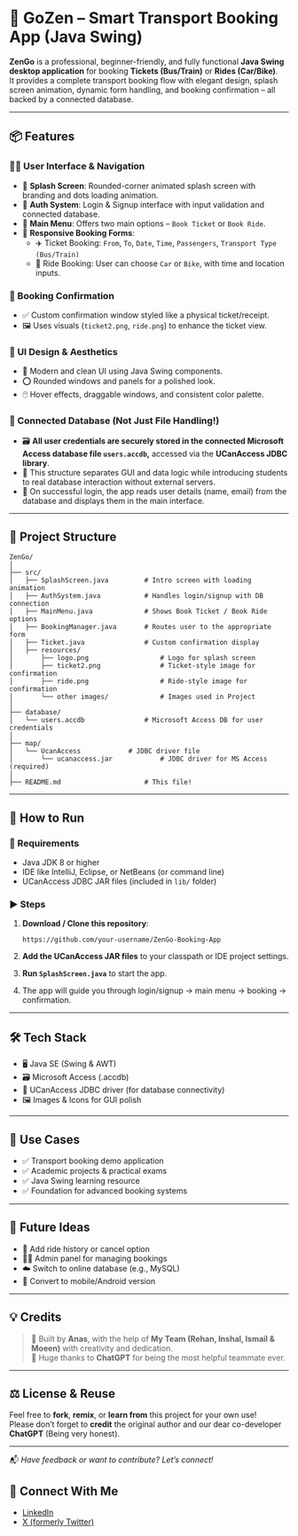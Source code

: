# 🚀 GoZen – Smart Transport Booking App (Java Swing)

**ZenGo** is a professional, beginner-friendly, and fully functional **Java Swing desktop application** for booking **Tickets (Bus/Train)** or **Rides (Car/Bike)**.  
It provides a complete transport booking flow with elegant design, splash screen animation, dynamic form handling, and booking confirmation – all backed by a connected database.

---

## 📦 Features

### 🧑‍💼 User Interface & Navigation
- 🔹 **Splash Screen**: Rounded-corner animated splash screen with branding and dots loading animation.
- 🔹 **Auth System**: Login & Signup interface with input validation and connected database.
- 🔹 **Main Menu**: Offers two main options – `Book Ticket` or `Book Ride`.
- 🔹 **Responsive Booking Forms**:
    - ✈️ Ticket Booking: `From`, `To`, `Date`, `Time`, `Passengers`, `Transport Type (Bus/Train)`
    - 🚗 Ride Booking: User can choose `Car` or `Bike`, with time and location inputs.

### 📄 Booking Confirmation
- ✅ Custom confirmation window styled like a physical ticket/receipt.
- 🖼️ Uses visuals (`ticket2.png`, `ride.png`) to enhance the ticket view.

### 🎨 UI Design & Aesthetics
- 🎨 Modern and clean UI using Java Swing components.
- ⭕ Rounded windows and panels for a polished look.
- 🖱️ Hover effects, draggable windows, and consistent color palette.

### 💾 Connected Database (Not Just File Handling!)
- 🗃️ **All user credentials are securely stored in the connected Microsoft Access database file `users.accdb`,** accessed via the **UCanAccess JDBC library**.
- 🧩 This structure separates GUI and data logic while introducing students to real database interaction without external servers.
- 📂 On successful login, the app reads user details (name, email) from the database and displays them in the main interface.

---

## 📁 Project Structure

```
ZenGo/
│
├── src/
│   ├── SplashScreen.java         # Intro screen with loading animation
│   ├── AuthSystem.java           # Handles login/signup with DB connection
│   ├── MainMenu.java             # Shows Book Ticket / Book Ride options
│   ├── BookingManager.java       # Routes user to the appropriate form
│   ├── Ticket.java               # Custom confirmation display
│   ├── resources/
│       ├── logo.png                  # Logo for splash screen
│       ├── ticket2.png               # Ticket-style image for confirmation
│       ├── ride.png                  # Ride-style image for confirmation
│       └── other images/             # Images used in Project
│
├── database/
│   └── users.accdb               # Microsoft Access DB for user credentials
│
├── map/
│   └── UcanAccess            # JDBC driver file
│       └── ucanaccess.jar            # JDBC driver for MS Access (required)
│
├── README.md                     # This file!
```

---

## 🧪 How to Run

### 🔧 Requirements
- Java JDK 8 or higher
- IDE like IntelliJ, Eclipse, or NetBeans (or command line)
- UCanAccess JDBC JAR files (included in `lib/` folder)

### ▶️ Steps

1. **Download / Clone this repository**:
   ```
   https://github.com/your-username/ZenGo-Booking-App
   ```

2. **Add the UCanAccess JAR files** to your classpath or IDE project settings.

3. **Run `SplashScreen.java`** to start the app.

4. The app will guide you through login/signup → main menu → booking → confirmation.

---

## 🛠 Tech Stack

- 🖥️ Java SE (Swing & AWT)
- 🗃️ Microsoft Access (.accdb)
- 🔌 UCanAccess JDBC driver (for database connectivity)
- 🖼️ Images & Icons for GUI polish

---

## 🎯 Use Cases

- ✅ Transport booking demo application
- ✅ Academic projects & practical exams
- ✅ Java Swing learning resource
- ✅ Foundation for advanced booking systems

---

## 📌 Future Ideas

- 🧾 Add ride history or cancel option
- 🧑‍💼 Admin panel for managing bookings
- ☁️ Switch to online database (e.g., MySQL)
- 📱 Convert to mobile/Android version

---

## 💡 Credits

> 💬 Built by **Anas**, with the help of **My Team (Rehan, Inshal, Ismail & Moeen)** with creativity and dedication.  
> 🤝 Huge thanks to **ChatGPT** for being the most helpful teammate ever.

---

## ⚖️ License & Reuse

Feel free to **fork**, **remix**, or **learn from** this project for your own use!  
Please don’t forget to **credit** the original author and our dear co-developer **ChatGPT** (Being very honest).

---


📬 _Have feedback or want to contribute? Let’s connect!_
## 🔗 Connect With Me

- [LinkedIn](https://www.linkedin.com/in/m-ianas/)
- [X (formerly Twitter)](https://x.com/0x_iANAS)


